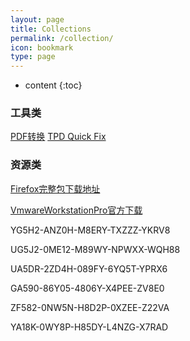 ```yaml
---
layout: page
title: Collections
permalink: /collection/
icon: bookmark
type: page
---
```


* content
{:toc}

### 工具类
[PDF转换](https://pdfcandy.com/)
[TPD Quick Fix](https://ptstpd.lenovo.com.cn/home#/index)

### 资源类
[Firefox完整包下载地址](https://www.mozilla.org/zh-CN/firefox/installer-help/?channel=release&installer_lang=zh-CN)

[VmwareWorkstationPro官方下载](https://www.vmware.com/products/workstation-pro/workstation-pro-evaluation.html)

YG5H2-ANZ0H-M8ERY-TXZZZ-YKRV8

UG5J2-0ME12-M89WY-NPWXX-WQH88

UA5DR-2ZD4H-089FY-6YQ5T-YPRX6

GA590-86Y05-4806Y-X4PEE-ZV8E0

ZF582-0NW5N-H8D2P-0XZEE-Z22VA

YA18K-0WY8P-H85DY-L4NZG-X7RAD